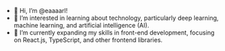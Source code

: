 
- 👋 Hi, I’m @eaaaarl!
- 👀 I’m interested in learning about technology, particularly deep learning, machine learning, and artificial intelligence (AI).
- 🌱 I’m currently expanding my skills in front-end development, focusing on React.js, TypeScript, and other frontend libraries.


<!---
eaaaarl/eaaaarl is a ✨ special ✨ repository because its `README.md` (this file) appears on your GitHub profile.
You can click the Preview link to take a look at your changes.
--->

